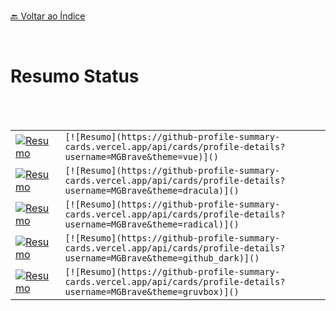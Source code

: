  
 
<br>[🔙 Voltar ao Índice](./README.md)<br>

</br> 

# Resumo Status

 <br>
 <br>
 
|||
 |---|---|
|[![Resumo](https://github-profile-summary-cards.vercel.app/api/cards/profile-details?username=MGBrave&theme=vue)]()|  ```[![Resumo](https://github-profile-summary-cards.vercel.app/api/cards/profile-details?username=MGBrave&theme=vue)]() ```|
| [![Resumo](https://github-profile-summary-cards.vercel.app/api/cards/profile-details?username=MGBrave&theme=dracula)]() |```[![Resumo](https://github-profile-summary-cards.vercel.app/api/cards/profile-details?username=MGBrave&theme=dracula)]() ```|
| [![Resumo](https://github-profile-summary-cards.vercel.app/api/cards/profile-details?username=MGBrave&theme=radical)]() | ```[![Resumo](https://github-profile-summary-cards.vercel.app/api/cards/profile-details?username=MGBrave&theme=radical)]() ```|
| [![Resumo](https://github-profile-summary-cards.vercel.app/api/cards/profile-details?username=MGBrave&theme=github_dark)]() | ```[![Resumo](https://github-profile-summary-cards.vercel.app/api/cards/profile-details?username=MGBrave&theme=github_dark)]() ```|
| [![Resumo](https://github-profile-summary-cards.vercel.app/api/cards/profile-details?username=MGBrave&theme=gruvbox)]() | ```[![Resumo](https://github-profile-summary-cards.vercel.app/api/cards/profile-details?username=MGBrave&theme=gruvbox)]() ```|




 
